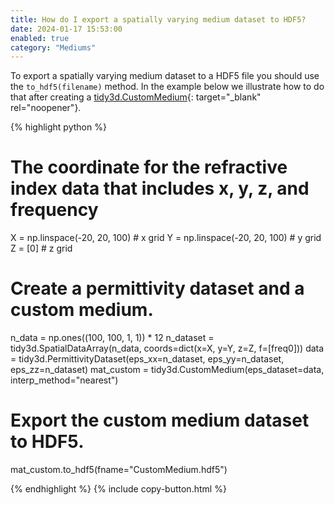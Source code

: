 ```yaml
---
title: How do I export a spatially varying medium dataset to HDF5?
date: 2024-01-17 15:53:00
enabled: true
category: "Mediums"
---
```

To export a spatially varying medium dataset to a HDF5 file you should use the `to_hdf5(filename)` method. In the example below we illustrate how to do that after creating a [tidy3d.CustomMedium](https://docs.flexcompute.com/projects/tidy3d/en/latest/api/_autosummary/tidy3d.CustomMedium.html#tidy3d.CustomMedium){: target="_blank" rel="noopener"}.

<div markdown class="code-snippet">{% highlight python %}

# The coordinate for the refractive index data that includes x, y, z, and frequency
X = np.linspace(-20, 20, 100)  # x grid
Y = np.linspace(-20, 20, 100)  # y grid
Z = [0]  # z grid

# Create a permittivity dataset and a custom medium.
n_data = np.ones((100, 100, 1, 1)) * 12
n_dataset = tidy3d.SpatialDataArray(n_data, coords=dict(x=X, y=Y, z=Z, f=[freq0]))
data = tidy3d.PermittivityDataset(eps_xx=n_dataset, eps_yy=n_dataset, eps_zz=n_dataset)
mat_custom = tidy3d.CustomMedium(eps_dataset=data, interp_method="nearest")

# Export the custom medium dataset to HDF5.
mat_custom.to_hdf5(fname="CustomMedium.hdf5")

{% endhighlight %}
{% include copy-button.html %}</div>
